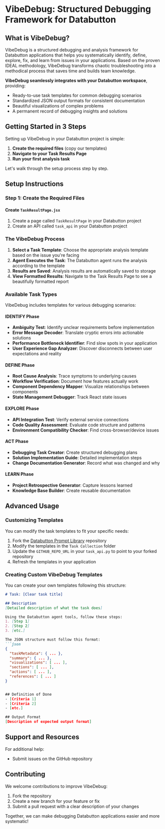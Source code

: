 # VibeDebug: Structured Debugging Framework for Databutton

## What is VibeDebug?

VibeDebug is a structured debugging and analysis framework for Databutton applications that helps you systematically identify, define, explore, fix, and learn from issues in your applications. Based on the proven IDEAL methodology, VibeDebug transforms chaotic troubleshooting into a methodical process that saves time and builds team knowledge.

**VibeDebug seamlessly integrates with your Databutton workspace**, providing:
- Ready-to-use task templates for common debugging scenarios
- Standardized JSON output formats for consistent documentation
- Beautiful visualizations of complex problems
- A permanent record of debugging insights and solutions

## Getting Started in 3 Steps

Setting up VibeDebug in your Databutton project is simple:

1. **Create the required files** (copy our templates)
2. **Navigate to your Task Results Page**
3. **Run your first analysis task**

Let's walk through the setup process step by step.

## Setup Instructions

### Step 1: Create the Required Files

#### Create `TaskResultPage.jsx`

1. Create a page called `TaskResultPage` in your Databutton project
2. Create an API called `task_api` in your Databutton project


### The VibeDebug Process

1. **Select a Task Template**: Choose the appropriate analysis template based on the issue you're facing
2. **Agent Executes the Task**: The Databutton agent runs the analysis according to the template
3. **Results are Saved**: Analysis results are automatically saved to storage
4. **View Formatted Results**: Navigate to the Task Results Page to see a beautifully formatted report

### Available Task Types

VibeDebug includes templates for various debugging scenarios:

#### IDENTIFY Phase
- **Ambiguity Test**: Identify unclear requirements before implementation
- **Error Message Decoder**: Translate cryptic errors into actionable solutions
- **Performance Bottleneck Identifier**: Find slow spots in your application
- **User Experience Gap Analyzer**: Discover disconnects between user expectations and reality

#### DEFINE Phase
- **Root Cause Analysis**: Trace symptoms to underlying causes
- **Workflow Verification**: Document how features actually work
- **Component Dependency Mapper**: Visualize relationships between components
- **State Management Debugger**: Track React state issues

#### EXPLORE Phase
- **API Integration Test**: Verify external service connections
- **Code Quality Assessment**: Evaluate code structure and patterns
- **Environment Compatibility Checker**: Find cross-browser/device issues

#### ACT Phase
- **Debugging Task Creator**: Create structured debugging plans
- **Solution Implementation Guide**: Detailed implementation steps
- **Change Documentation Generator**: Record what was changed and why

#### LEARN Phase
- **Project Retrospective Generator**: Capture lessons learned
- **Knowledge Base Builder**: Create reusable documentation

## Advanced Usage

### Customizing Templates

You can modify the task templates to fit your specific needs:

1. Fork the [Databutton Prompt Library](https://github.com/ElleNealAI/databutton-prompt-library) repository
2. Modify the templates in the `Task Collection` folder
3. Update the `GITHUB_REPO_URL` in your `task_api.py` to point to your forked repository
4. Refresh the templates in your application

### Creating Custom VibeDebug Templates

You can create your own templates following this structure:

```markdown
# Task: [Clear task title]

## Description
[Detailed description of what the task does]

Using the Databutton agent tools, follow these steps:
1. [Step 1]
2. [Step 2]
3. [etc.]

The JSON structure must follow this format:
```json
{
  "taskMetadata": { ... },
  "summary": { ... },
  "visualizations": [ ... ],
  "sections": [ ... ],
  "actions": [ ... ],
  "references": [ ... ]
}


## Definition of Done
- [Criteria 1]
- [Criteria 2]
- [etc.]

## Output Format
[Description of expected output format]
```

## Support and Resources

For additional help:
- Submit issues on the GitHub repository

## Contributing

We welcome contributions to improve VibeDebug:

1. Fork the repository
2. Create a new branch for your feature or fix
3. Submit a pull request with a clear description of your changes

Together, we can make debugging Databutton applications easier and more systematic!
